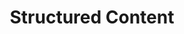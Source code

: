 ---
layout: "redirect"
redirect: "/docs/content-space/structuredContent/structuredContent.html"
title: "Structured Content"
mainPage: false
weight: 2
---